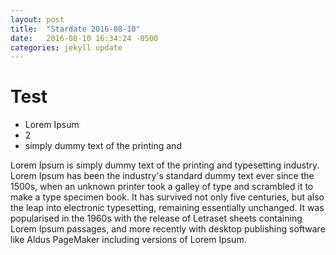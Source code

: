 ```yaml
---
layout: post
title:  "Stardate 2016-08-10"
date:   2016-08-10 16:34:24 -0500
categories: jekyll update
---
```


# Test
- Lorem Ipsum
- 2
- simply dummy text of the printing and

Lorem Ipsum is simply dummy text of the printing and typesetting industry. Lorem Ipsum has been the industry's standard dummy text ever since the 1500s, when an unknown printer took a galley of type and scrambled it to make a type specimen book. It has survived not only five centuries, but also the leap into electronic typesetting, remaining essentially unchanged. It was popularised in the 1960s with the release of Letraset sheets containing Lorem Ipsum passages, and more recently with desktop publishing software like Aldus PageMaker including versions of Lorem Ipsum.
